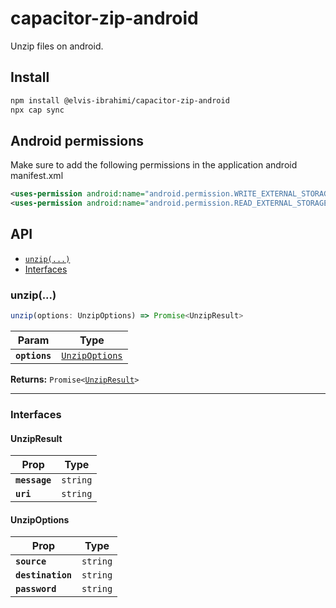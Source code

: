 # capacitor-zip-android

Unzip files on android.

## Install

```bash
npm install @elvis-ibrahimi/capacitor-zip-android
npx cap sync
```

## Android permissions

Make sure to add the following permissions in the application android manifest.xml

```xml
<uses-permission android:name="android.permission.WRITE_EXTERNAL_STORAGE"/>
<uses-permission android:name="android.permission.READ_EXTERNAL_STORAGE"/>
```

## API

<docgen-index>

- [`unzip(...)`](#unzip)
- [Interfaces](#interfaces)

</docgen-index>

<docgen-api>
<!--Update the source file JSDoc comments and rerun docgen to update the docs below-->

### unzip(...)

```typescript
unzip(options: UnzipOptions) => Promise<UnzipResult>
```

| Param         | Type                                                  |
| ------------- | ----------------------------------------------------- |
| **`options`** | <code><a href="#unzipoptions">UnzipOptions</a></code> |

**Returns:** <code>Promise&lt;<a href="#unzipresult">UnzipResult</a>&gt;</code>

---

### Interfaces

#### UnzipResult

| Prop          | Type                |
| ------------- | ------------------- |
| **`message`** | <code>string</code> |
| **`uri`**     | <code>string</code> |

#### UnzipOptions

| Prop              | Type                |
| ----------------- | ------------------- |
| **`source`**      | <code>string</code> |
| **`destination`** | <code>string</code> |
| **`password`**    | <code>string</code> |

</docgen-api>
